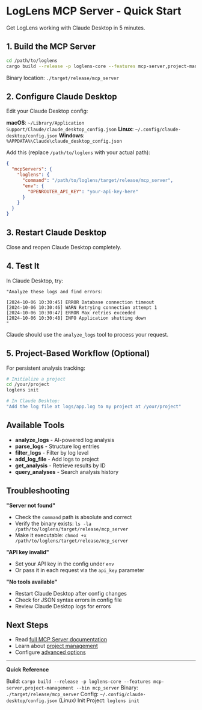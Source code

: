 # LogLens MCP Server - Quick Start

Get LogLens working with Claude Desktop in 5 minutes.

## 1. Build the MCP Server

```bash
cd /path/to/loglens
cargo build --release -p loglens-core --features mcp-server,project-management --bin mcp_server
```

Binary location: `./target/release/mcp_server`

## 2. Configure Claude Desktop

Edit your Claude Desktop config:

**macOS**: `~/Library/Application Support/Claude/claude_desktop_config.json`
**Linux**: `~/.config/claude-desktop/config.json`
**Windows**: `%APPDATA%\Claude\claude_desktop_config.json`

Add this (replace `/path/to/loglens` with your actual path):

```json
{
  "mcpServers": {
    "loglens": {
      "command": "/path/to/loglens/target/release/mcp_server",
      "env": {
        "OPENROUTER_API_KEY": "your-api-key-here"
      }
    }
  }
}
```

## 3. Restart Claude Desktop

Close and reopen Claude Desktop completely.

## 4. Test It

In Claude Desktop, try:

```
"Analyze these logs and find errors:

[2024-10-06 10:30:45] ERROR Database connection timeout
[2024-10-06 10:30:46] WARN Retrying connection attempt 1
[2024-10-06 10:30:47] ERROR Max retries exceeded
[2024-10-06 10:30:48] INFO Application shutting down
"
```

Claude should use the `analyze_logs` tool to process your request.

## 5. Project-Based Workflow (Optional)

For persistent analysis tracking:

```bash
# Initialize a project
cd /your/project
loglens init

# In Claude Desktop:
"Add the log file at logs/app.log to my project at /your/project"
```

## Available Tools

- **analyze_logs** - AI-powered log analysis
- **parse_logs** - Structure log entries
- **filter_logs** - Filter by log level
- **add_log_file** - Add logs to project
- **get_analysis** - Retrieve results by ID
- **query_analyses** - Search analysis history

## Troubleshooting

**"Server not found"**
- Check the `command` path is absolute and correct
- Verify the binary exists: `ls -la /path/to/loglens/target/release/mcp_server`
- Make it executable: `chmod +x /path/to/loglens/target/release/mcp_server`

**"API key invalid"**
- Set your API key in the config under `env`
- Or pass it in each request via the `api_key` parameter

**"No tools available"**
- Restart Claude Desktop after config changes
- Check for JSON syntax errors in config file
- Review Claude Desktop logs for errors

## Next Steps

- Read [full MCP Server documentation](MCP_SERVER.md)
- Learn about [project management](../README.md#-usage)
- Configure [advanced options](MCP_SERVER.md#advanced-configuration)

---

**Quick Reference**

Build: `cargo build --release -p loglens-core --features mcp-server,project-management --bin mcp_server`
Binary: `./target/release/mcp_server`
Config: `~/.config/claude-desktop/config.json` (Linux)
Init Project: `loglens init`
